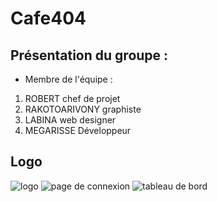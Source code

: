 # Cafe404
## Présentation du groupe :
* Membre de l'équipe : 
1) ROBERT chef de projet
2) RAKOTOARIVONY graphiste
3) LABINA web designer
4) MEGARISSE Développeur
## Logo
![logo](https://zupimages.net/up/20/45/i2fx.png)
![page de connexion](https://zupimages.net/up/20/44/kie1.png)
![tableau de bord](https://zupimages.net/up/20/44/jyox.png)
